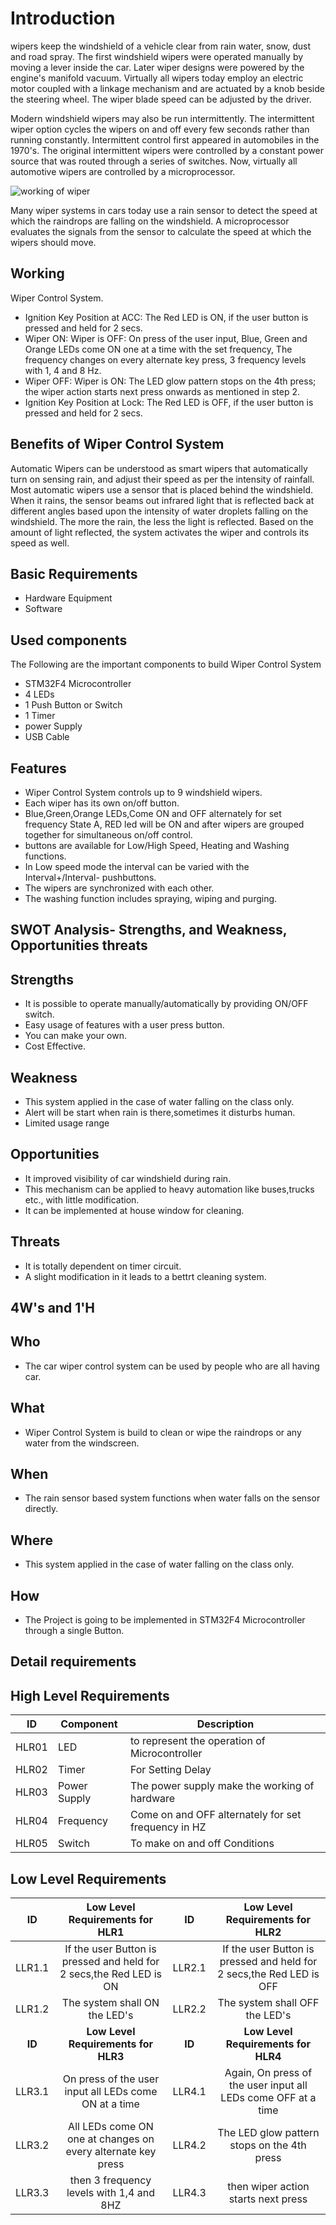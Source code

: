 # Introduction

wipers keep the windshield of a vehicle clear from rain water, snow, dust and road spray. The first windshield wipers were operated manually by moving a lever inside the car. Later wiper designs were powered by the engine's manifold vacuum. Virtually all wipers today employ an electric motor coupled with a linkage mechanism and are actuated by a knob beside the steering wheel. The wiper blade speed can be adjusted by the driver.

Modern windshield wipers may also be run intermittently. The intermittent wiper option cycles the wipers on and off every few seconds rather than running constantly. Intermittent control first appeared in automobiles in the 1970's. The original intermittent wipers were controlled by a constant power source that was routed through a series of switches. Now, virtually all automotive wipers are controlled by a microprocessor.

![working of wiper](https://user-images.githubusercontent.com/101269692/168426614-4e1e6023-b1c2-4e23-ae34-be1ab9928928.jpg)

Many wiper systems in cars today use a rain sensor to detect the speed at which the raindrops are falling on the windshield. A microprocessor evaluates the signals from the sensor to calculate the speed at which the wipers should move.

## Working

 Wiper Control System.
 
*   Ignition Key Position at ACC: The Red LED is ON, if the user button is pressed and held for 2 secs.
*   Wiper ON: Wiper is OFF: On press of the user input, Blue, Green and Orange LEDs come ON one at a time with the set frequency, The frequency changes on every alternate key press, 3 frequency levels with 1, 4 and 8 Hz.
*   Wiper OFF: Wiper is ON: The LED glow pattern stops on the 4th press; the wiper action starts next press onwards as mentioned in step 2.
*   Ignition Key Position at Lock: The Red LED is OFF, if the user button is pressed and held for 2 secs.

## Benefits of Wiper Control System

Automatic Wipers can be understood as smart wipers that automatically turn on sensing rain, and adjust their speed as per the intensity of rainfall. Most automatic wipers use a sensor that is placed behind the windshield. When it rains, the sensor beams out infrared light that is reflected back at different angles based upon the intensity of water droplets falling on the windshield. The more the rain, the less the light is reflected. Based on the amount of light reflected, the system activates the wiper and controls its speed as well.

## Basic Requirements

*   Hardware Equipment
*   Software

## Used components

The Following are the important components to build Wiper Control System

*   STM32F4 Microcontroller
*   4 LEDs
*   1 Push Button or Switch
*   1 Timer
*   power Supply
*   USB Cable

## Features

*   Wiper Control System controls up to 9 windshield wipers. 
*   Each wiper has its own on/off  button.
*   Blue,Green,Orange LEDs,Come ON and OFF alternately for set frequency State A, RED led will be ON and after wipers are grouped together for simultaneous on/off control.
*  buttons are available for Low/High Speed, Heating and Washing functions. 
*  In Low speed mode the interval can be varied with the Interval+/Interval- pushbuttons.
*  The wipers are synchronized with each other.
*  The washing function includes spraying, wiping and purging. 
 
## SWOT Analysis- Strengths, and Weakness, Opportunities threats

## Strengths

*   It is possible to operate manually/automatically by providing ON/OFF switch.
*   Easy usage of features with a user press button.
*   You can make your own.
*   Cost Effective.

## Weakness

*   This system applied in the case of water falling on the class only.
*   Alert will be start when rain is there,sometimes it disturbs human.
*   Limited usage range

## Opportunities

*   It improved visibility of car windshield during rain.
*   This mechanism can be applied to heavy automation like buses,trucks etc., with little modification.
*   It can be implemented at house window for cleaning.

## Threats

*   It is totally dependent on timer circuit.
*   A slight modification in it leads to a bettrt cleaning system.

## 4W's and 1'H

## Who

*   The car wiper control system can be used by people who are all having car.

## What

*   Wiper Control System is build to clean or wipe the raindrops or any water from the windscreen. 

## When

*   The rain sensor based system functions when water falls on the sensor directly.

## Where

*   This system applied in the case of water falling on the class only.

## How

*   The Project is going to be implemented in  STM32F4 Microcontroller through a single Button.

## Detail requirements

## High Level Requirements

| ID  | Component| Description  |
|------|-------------|---------|
|HLR01|LED |to represent the operation of Microcontroller |  
|HLR02|Timer|For Setting Delay|
|HLR03|Power Supply|The power supply make the working of hardware |
|HLR04|Frequency|Come on and OFF alternately for set frequency in HZ|
|HLR05|Switch|To make on and off Conditions|

## Low Level Requirements

| ID | Low Level Requirements for HLR1 | ID	| Low Level Requirements for HLR2 |
| :---: | :---: | :---: | :---: |
| LLR1.1 |If the user Button is pressed and held for 2 secs,the Red LED is ON | LLR2.1 |	If the user Button is pressed and held for 2 secs,the Red LED is OFF |
| LLR1.2  |The system shall ON the LED's |	LLR2.2 | The system shall OFF the LED's  |
| **ID** |**Low Level Requirements for HLR3** |	**ID** | **Low Level Requirements for HLR4** |
| LLR3.1 | On press of the user input all LEDs come ON at a time |	LLR4.1 | Again, On press of the user input all LEDs come OFF at a time |
| LLR3.2 | All LEDs come ON one at changes on every alternate key press |	LLR4.2 | The LED glow pattern stops on the 4th press |
| LLR3.3 | then 3 frequency levels with 1,4 and 8HZ | LLR4.3 | then wiper action starts next press |
